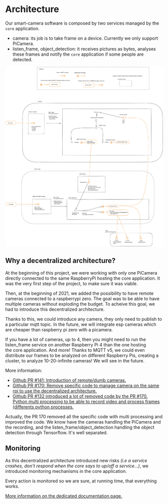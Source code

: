 # Architecture

Our smart-camera software is composed by two services managed by the `core` application.
- camera: its job is to take frame on a device. Currently we only support PiCamera.
- listen_frame, object_detection: it receives pictures as bytes, analyses these frames and notify the `core` application if some people are detected.

![Camera architecture](./img/bobbyhome-camera-architecture.svg)

## Why a decentralized architecture?
At the beginning of this project, we were working with only one PiCamera directly connected to the same RaspberryPi hosting the core application. It was the very first step of the project, to make sure it was viable.

Then, at the beginning of 2021, we added the possibility to have remote cameras connected to a raspberrypi zero. The goal was to be able to have multiple cameras without exploding the budget. To acheive this goal, we had to introduce this decentralized architecture.

Thanks to this, we could introduce any camera, they only need to publish to a particular mqtt topic. In the future, we will integrate esp cameras which are cheaper than raspberry pi zero with a picamera.

If you have a lot of cameras, up to 4, then you might need to run the listen_frame service on another Raspberry Pi 4 than the one hosting the core application. And more! Thanks to MQTT v5, we could even distribute our frames to be analyzed on different Raspberry Pis, creating a cluster, to analyze 10-20-infinite cameras! We will see in the future.

More information:
- [Github PR #141: Introduction of remote/dumb cameras.](https://github.com/mxmaxime/bobby-home/pull/141)
- [Github PR #170: Remove specific code to manage camera on the same rpi to use the decentralized architecture.](https://github.com/mxmaxime/bobby-home/pull/170)
- [Github PR #132 introduced a lot of removed code by the PR #170. Python multi processing to be able to record video and process frames (differents python processes.](https://github.com/mxmaxime/bobby-home/pull/132)

Actually, the PR 170 removed all the specific code with multi processing and improved the code.
We know have the cameras handling the PiCamera and the recording, and the listen_frame/object_detection handling the object detection through Tensorflow. It's well separated.

## Monitoring
As this decentralized architecture introduced new risks *(i.e a service crashes, don't respond when the core says to up/off a service...)*, we introduced monitoring mechanisms in the core application.

Every action is monitored so we are sure, at running time, that everything works.

[More information on the dedicated documentation page.](../core/monitor-mqtt-services.md)
